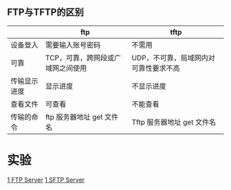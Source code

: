 ## FTP与TFTP的区别
|     | ftp                | tftp                 |
|--------|--------------------|----------------------|
| 设备登入   | 需要输入账号密码           | 不需用                  |
| 可靠     | TCP，可靠，跨网段或广域网之间使用 | UDP，不可靠，局域网内对可靠性要求不高 |
| 传输显示进度 | 显示进度               | 不显示进度                |
| 查看文件   | 可查看                | 不能查看                 |
| 传输的命令  | ftp 服务器地址 get 文件名  | Tftp 服务器地址 get 文件名   |

# 实验
[1 FTP Server](../实验/1%20FTP%20Server.md)
[1 SFTP Server](../实验/1%20SFTP%20Server.md)

